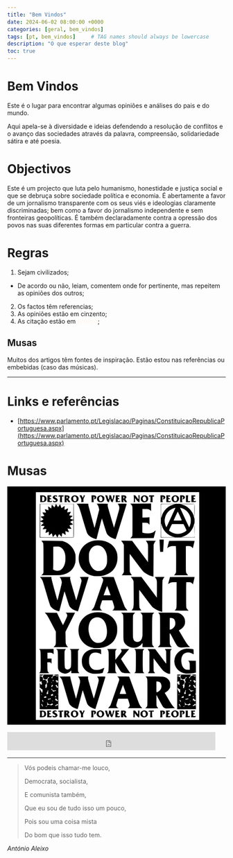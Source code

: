 ```yaml
---
title: "Bem Vindos"
date: 2024-06-02 08:00:00 +0000
categories: [geral, bem_vindos]
tags: [pt, bem_vindos]     # TAG names should always be lowercase
description: "O que esperar deste blog"
toc: true
---
```



# Bem Vindos

Este é o lugar para encontrar algumas opiniões e análises do pais e do mundo.

Aqui apela-se à diversidade e ideias defendendo a resolução de conflitos e o avanço das sociedades através da palavra, compreensão, solidariedade sátira e até poesia.

# Objectivos

Este é um projecto que luta pelo humanismo, honestidade e justiça social e que se debruça sobre sociedade política e economia.
É abertamente a favor de um jornalismo transparente com os seus viés e ideologias claramente discriminadas; bem como a favor do jornalismo independente e sem fronteiras geopolíticas.
É também declaradamente contra a opressão dos povos nas suas diferentes formas em particular contra a guerra.

# Regras

1. Sejam civilizados;
  - De acordo ou não, leiam, comentem onde for pertinente, mas repeitem as opiniões dos outros;
2. Os factos têm referencias;
3. As opiniões estão em <span style="color:Platinum">cinzento</span>;
4. As citação estão em <span style="color:Seashell;font-style:italic;">branco</span>;

## Musas

Muitos dos artigos têm fontes de inspiração. Estão estou nas referências ou embebidas (caso das músicas).

---
# Links e referências

- [https://www.parlamento.pt/Legislacao/Paginas/ConstituicaoRepublicaPortuguesa.aspx](https://www.parlamento.pt/Legislacao/Paginas/ConstituicaoRepublicaPortuguesa.aspx)

# Musas

![](/assets/images/we-dont-want-your-fucking-war.png)

<iframe style="border: 0; width: 480px; height: 42px;" src="https://bandcamp.com/EmbeddedPlayer/album=1404691174/size=small/bgcol=333333/linkcol=0f91ff/track=2956531205/transparent=true/" seamless><a href="https://rastilho.bandcamp.com/album/o-ltimo-p-r-do-sol">O último pôr do sol by Viralata</a></iframe>


---

> Vós podeis chamar-me louco,
>
> Democrata, socialista,
>
> E comunista também,
>
> Que eu sou de tudo isso um pouco,
>
> Pois sou uma coisa mista
>
> Do bom que isso tudo tem.

_António Aleixo_
